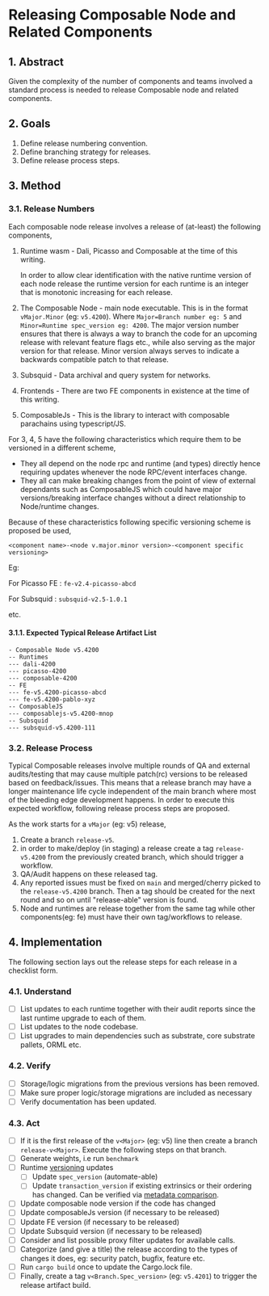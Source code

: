 # Releasing Composable Node and Related Components

## 1. Abstract

Given the complexity of the number of components and teams involved a standard process is needed to release Composable node and related components.

## 2. Goals

1. Define release numbering convention.
2. Define branching strategy for releases.
3. Define release process steps.

## 3. Method

### 3.1. Release Numbers

Each composable node release involves a release of (at-least) the following components,

1. Runtime wasm - Dali, Picasso and Composable at the time of this writing.

    In order to allow clear identification with the native runtime version of each node release the runtime version for each runtime is an integer that is monotonic increasing for each release.
2. The Composable Node - main node executable.
   This is in the format `vMajor.Minor` (eg: `v5.4200`). Where `Major=Branch number eg: 5` and `Minor=Runtime spec_version eg: 4200`. The major version number ensures that there is always a way to branch the code for an upcoming release with relevant feature flags etc., while also serving as the major version for that release. Minor version always serves to indicate a backwards compatible patch to that release.
3. Subsquid - Data archival and query system for networks.
4. Frontends - There are two FE components in existence at the time of this writing.
5. ComposableJs - This is the library to interact with composable parachains using typescript/JS.

For 3, 4, 5 have the following characteristics which require them to be versioned in a different scheme,
- They all depend on the node rpc and runtime (and types) directly hence requiring updates whenever the node RPC/event interfaces change.
- They all can make breaking changes from the point of view of external dependants such as ComposableJS which could have major versions/breaking interface changes without a direct relationship to Node/runtime changes.

Because of these characteristics following specific versioning scheme is proposed be used,

`<component name>-<node v.major.minor version>-<component specific versioning>`

Eg: 

For Picasso FE : `fe-v2.4-picasso-abcd`

For Subsquid : `subsquid-v2.5-1.0.1`

etc.

#### 3.1.1. Expected Typical Release Artifact List 

```
- Composable Node v5.4200
-- Runtimes
--- dali-4200
--- picasso-4200
--- composable-4200
-- FE
--- fe-v5.4200-picasso-abcd
--- fe-v5.4200-pablo-xyz
-- ComposableJS
--- composablejs-v5.4200-mnop
-- Subsquid
--- subsquid-v5.4200-111
```

### 3.2. Release Process

Typical Composable releases involve multiple rounds of QA and external audits/testing that may cause multiple patch(rc) versions to be released based on feedback/issues. This means that a release branch may have a longer maintenance life cycle independent of the main branch where most of the bleeding edge development happens. In order to execute this expected workflow, following release process steps are proposed.

As the work starts for a `vMajor` (eg: v5) release,

1. Create a branch `release-v5`.
2. in order to make/deploy (in staging) a release create a tag `release-v5.4200` from the previously created branch, which should trigger a workflow.
3. QA/Audit happens on these released tag.
4. Any reported issues must be fixed on `main` and merged/cherry picked to the `release-v5.4200` branch. Then a tag should be created for the next round and so on until "release-able" version is found.
5. Node and runtimes are release together from the same tag while other components(eg: fe) must have their own tag/workflows to release.

## 4. Implementation

The following section lays out the release steps for each release in a checklist form.

### 4.1. Understand

- [ ] List updates to each runtime together with their audit reports since the last runtime upgrade to each of them.
- [ ] List updates to the node codebase.
- [ ] List upgrades to main dependencies such as substrate, core substrate pallets, ORML etc.

### 4.2. Verify

- [ ] Storage/logic migrations from the previous versions has been removed.
- [ ] Make sure proper logic/storage migrations are included as necessary
- [ ] Verify documentation has been updated.

### 4.3. Act

- [ ] If it is the first release of the `v<Major>` (eg: v5) line then create a branch `release-v<Major>`. Execute the following steps on that branch.
- [ ] Generate weights, i.e run `benchmark`
- [ ] Runtime [versioning](https://docs.substrate.io/build/upgrade-the-runtime/) updates
   - [ ] Update `spec_version` (automate-able)
   - [ ] Update `transaction_version` if existing extrinsics or their ordering has changed. Can be verified via [metadata comparison](https://github.com/paritytech/polkadot/blob/master/doc/release-checklist.md#extrinsic-ordering).
- [ ] Update composable node version if the code has changed
- [ ] Update composableJs version (if necessary to be released)
- [ ] Update FE version (if necessary to be released)
- [ ] Update Subsquid version (if necessary to be released)
- [ ] Consider and list possible proxy filter updates for available calls.
- [ ] Categorize (and give a title) the release according to the types of changes it does, eg: security patch, bugfix, feature etc.
- [ ] Run `cargo build` once to update the Cargo.lock file.
- [ ] Finally, create a tag `v<Branch.Spec_version>` (eg: `v5.4201`) to trigger the release artifact build.
